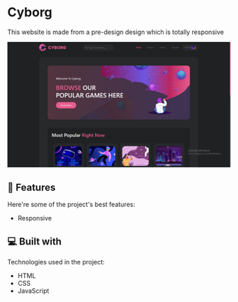 # Cyborg
This website is made from a pre-design design which is totally responsive

![Cyrborg Screenshot](./Cyborg.png)

<!-- <p align="center">
  <img src="./Cyborg.png" alt="Cyborg Screenshot" width="700">
</p> -->



## 🧐 Features

Here're some of the project's best features:

*   Responsive


## 💻 Built with

Technologies used in the project:

*   HTML
*   CSS
*   JavaScript
